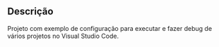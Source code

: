 ## Descrição

Projeto com exemplo de configuração para executar e fazer debug de vários projetos no Visual Studio Code.
